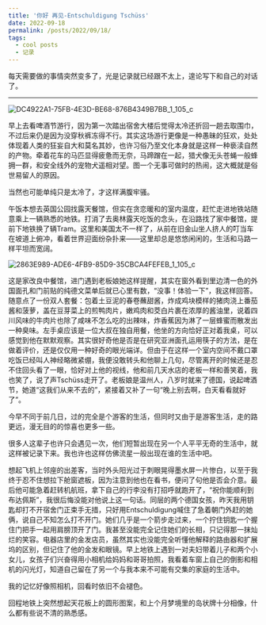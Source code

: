 ```yaml
---
title: '你好 再见-Entschuldigung Tschüss'
date: 2022-09-18
permalink: /posts/2022/09/18/
tags:
  - cool posts
  - 记录
---
```


每天需要做的事情突然变多了，光是记录就已经跟不太上，遑论写下和自己的对话了。

---
  ![DC4922A1-75FB-4E3D-BE68-876B4349B7BB_1_105_c](https://github.com/Yulii77/onedive/assets/117946267/6933e9a3-7383-4816-a5a2-9e8d6b71b5b8)


早上去看啤酒节游行，因为第一次踏出宿舍大楼后觉得太冷还折回一趟去取围巾，不过后来仍是因为没穿秋裤冻得不行。其实这场游行更像是一种愚昧的狂欢，处处体现着人类的狂妄自大和莫名其妙，也许习俗乃至文化本身就是这样一种亵渎自然的产物。牵着花车的马匹显得疲惫而无奈，马蹄蹭在一起，猎犬像无头苍蝇一般蜂拥一群，和安全线外的宠物犬遥相对望。图一个无事可做时的热闹，这大概就是俗世易留人的原因。

当然也可能单纯只是太冷了，才这样满腹牢骚。

午饭本想去英国公园找露天餐馆，但实在贪恋暖和的室内温度，赶忙走进地铁站随意乘上一辆熟悉的地铁。打消了去奥林露天吃饭的念头，在沿路找了家中餐馆，提前下地铁换了辆Tram。这里和美国太不一样了，从前在旧金山坐人挤人的叮当车在坡道上俯冲，看着世界迎面纷杂扑来——这里却总是悠悠闲闲的，生活和马路一样平坦而宽阔。

  ![2863E989-ADE6-4FB9-85D9-35CBCA4FEFEB_1_105_c](https://github.com/Yulii77/onedive/assets/117946267/762dbd71-bf05-4e8b-8106-e8b1461f03bd)

这是家改良中餐馆，进门遇到老板娘她这样提醒，其实在窗外看到里边清一色的外国面孔和门前贴的纯德文菜单后就已心里有数，“没事！体验一下”，我这样回答。随意点了一份双人套餐：包着土豆泥的春卷蘸甜酱，炸成鸡块模样的猪肉浇上番茄酱和菠萝，盖在豆芽菜上的煎鸭肉片，嫩鸡肉和茭白片裹在浓厚的酱油里，说着四川风味的牛肉片也除了咸味不怎么吃的出辣味，炸香蕉因为淋了一层蜂蜜而散发出一种臭味。左手桌应该是一位大叔在独自用餐，他坐的方向恰好正对着我桌，可以感觉到他在默默观察。其实很好奇他是否是在研究亚洲面孔运用筷子的方法，是在做着评价，还是仅仅用一种好奇的眼光端详。但由于在这样一个室内空间不戴口罩吃饭已经叫人神经略微紧绷，我便没敢转头和他聊上几句，尽管离开的时候还是忍不住回头看了一眼，恰好对上他的视线，他和前几天水店的老板一样和善笑着，我也笑了，说了声Tschüss走开了。老板娘是温州人，八岁时就来了德国，说起啤酒节，她道“这我们从来不去的”，紧接着又补了一句“晚上别去啊，白天看看就好了”。

今早不同于前几日，过的完全是个游客的生活，但同时又由于是游客生活，走的路更远，漫无目的的惊喜也更多一些。


很多人这辈子也许只会遇见一次，他们短暂出现在另一个人平平无奇的生活中，就这样被记录下来。我也许也这样仿佛流星一般出现在谁的生活中吧。

想起飞机上邻座的出差客，当时外头阳光过于刺眼晃得墨水屏一片惨白，以至于我终于忍不住想拉下舱窗遮板，因为注意到他也在看书，便问了句他是否会介意。最后他可能急着赶转机航班，拿下自己的行李没有打招呼就跑开了，“祝你能顺利到布达佩斯”，我很后悔没能对他说上这一句话。同层的两个德国女孩，昨天我用钥匙却打不开宿舍门正束手无措，只好用Entschuldigung喊住了急着朝门外赶的她俩，说自己不知怎么打不开门。她们几乎是一个箭步走过来，一个拧住钥匙一个握住门把手一起用肩膀顶开了门。我甚至没能完全记住她们的长相，只记得那一抹灿烂的笑容。电器店里的金发店员，虽然其实也没能完全听懂他解释的路由器和扩展坞的区别，但记住了他的金发和眼镜。早上地铁上遇到一对夫妇带着儿子和两个小女儿，女孩子们兴奋得用小相机给妈妈和哥哥拍照，我看着车窗上自己的倒影和相机的闪光灯，知道自己留在了另一个与我本来不可能有交集的家庭的生活中。

我的记忆好像照相机，回看时依旧不会褪色。

回程地铁上突然想起天花板上的圆形图案，和上个月梦境里的岛状牌十分相像，什么都有些说不清的熟悉感。

